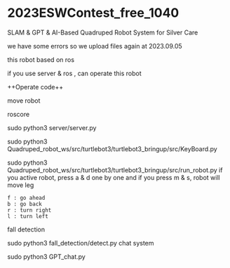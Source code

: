 # 2023ESWContest_free_1040
SLAM &amp; GPT &amp; AI-Based Quadruped Robot System for Silver Care

we have some errors so we upload files again at 2023.09.05


this robot based on ros

if you use server & ros , can operate this robot

++Operate code++

move robot

roscore

sudo python3 server/server.py

sudo python3 Quadruped_robot_ws/src/turtlebot3/turtlebot3_bringup/src/KeyBoard.py

sudo python3 Quadruped_robot_ws/src/turtlebot3/turtlebot3_bringup/src/run_robot.py
if you active robot, press a & d one by one and if you press m & s, robot will move leg

    f : go ahead
    b : go back
    r : turn right
    l : turn left
fall detection

sudo python3 fall_detection/detect.py
chat system

 sudo python3 GPT_chat.py
